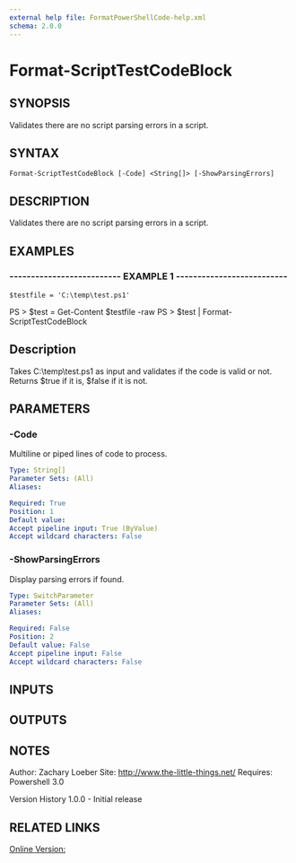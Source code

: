 ```yaml
---
external help file: FormatPowerShellCode-help.xml
schema: 2.0.0
---
```


# Format-ScriptTestCodeBlock
## SYNOPSIS
Validates there are no script parsing errors in a script.

## SYNTAX

```
Format-ScriptTestCodeBlock [-Code] <String[]> [-ShowParsingErrors]
```

## DESCRIPTION
Validates there are no script parsing errors in a script.

## EXAMPLES

### -------------------------- EXAMPLE 1 --------------------------
```
$testfile = 'C:\temp\test.ps1'
```

PS \> $test = Get-Content $testfile -raw
PS \> $test | Format-ScriptTestCodeBlock

Description
-----------
Takes C:\temp\test.ps1 as input and validates if the code is valid or not.
Returns $true if it is, $false if it is not.

## PARAMETERS

### -Code
Multiline or piped lines of code to process.

```yaml
Type: String[]
Parameter Sets: (All)
Aliases: 

Required: True
Position: 1
Default value: 
Accept pipeline input: True (ByValue)
Accept wildcard characters: False
```

### -ShowParsingErrors
Display parsing errors if found.

```yaml
Type: SwitchParameter
Parameter Sets: (All)
Aliases: 

Required: False
Position: 2
Default value: False
Accept pipeline input: False
Accept wildcard characters: False
```

## INPUTS

## OUTPUTS

## NOTES
Author: Zachary Loeber
Site: http://www.the-little-things.net/
Requires: Powershell 3.0

Version History
1.0.0 - Initial release

## RELATED LINKS

[Online Version:]()


